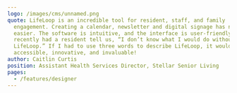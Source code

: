 ```yaml
---
logo: /images/cms/unnamed.png
quote: LifeLoop is an incredible tool for resident, staff, and family
  engagement. Creating a calendar, newsletter and digital signage has never been
  easier. The software is intuitive, and the interface is user-friendly! We
  recently had a resident tell us, “I don’t know what I would do without
  LifeLoop.” If I had to use three words to describe LifeLoop, it would be
  accessible, innovative, and invaluable!
author: Caitlin Curtis
position: Assistant Health Services Director, Stellar Senior Living
pages:
  - /features/designer
---
```

